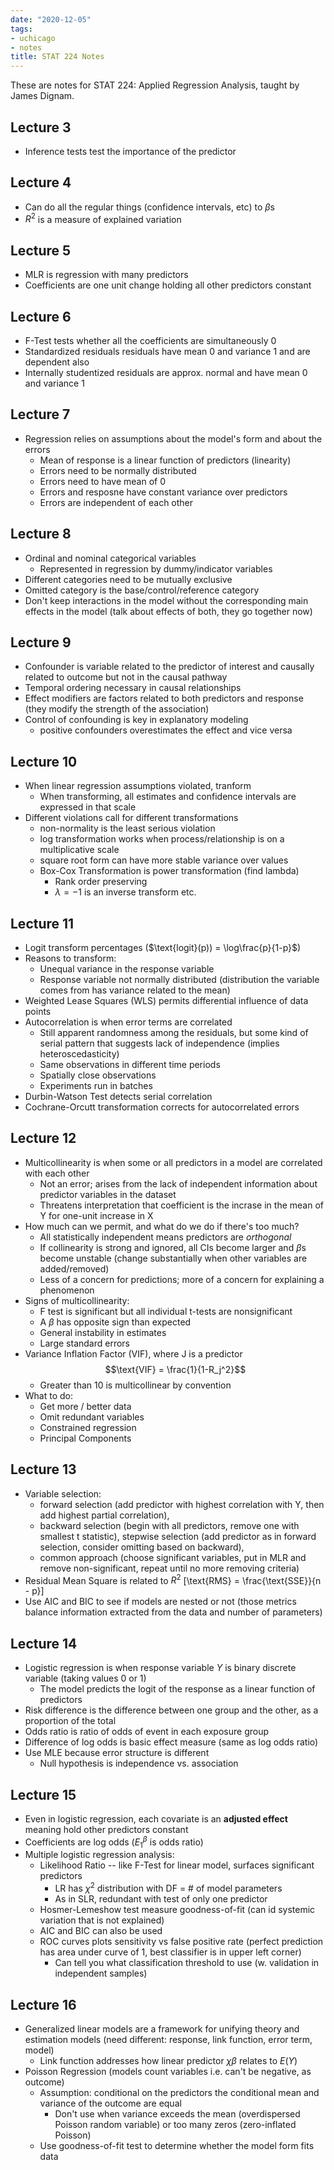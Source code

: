 ```yaml
---
date: "2020-12-05"
tags:
- uchicago
- notes
title: STAT 224 Notes
---
```


These are notes for STAT 224: Applied Regression Analysis, taught by James Dignam. 


## Lecture 3 

- Inference tests test the importance of the predictor 


## Lecture 4

- Can do all the regular things (confidence intervals, etc) to $\beta$s 
- $R^2$ is a measure of explained variation

## Lecture 5 

- MLR is regression with many predictors 
- Coefficients are one unit change holding all other predictors constant


## Lecture 6 

- F-Test tests whether all the coefficients are simultaneously 0 
- Standardized residuals residuals have mean 0 and variance 1 and are dependent also 
- Internally studentized residuals are approx. normal and have mean 0 and variance 1


## Lecture 7 

- Regression relies on assumptions about the model's form and about the errors 
  - Mean of response is a linear function of predictors (linearity)
  - Errors need to be normally distributed 
  - Errors need to have mean of 0
  - Errors and resposne have constant variance over predictors 
  - Errors are independent of each other


## Lecture 8 

- Ordinal and nominal categorical variables 
  - Represented in regression by dummy/indicator variables 
- Different categories need to be mutually exclusive 
- Omitted category is the base/control/reference category 
- Don't keep interactions in the model without the corresponding main effects in the model (talk about effects of both, they go together now)


## Lecture 9 

- Confounder is variable related to the predictor of interest and causally related to outcome but not in the causal pathway 
- Temporal ordering necessary in causal relationships 
- Effect modifiers are factors related to both predictors and response (they modify the strength of the association)
- Control of confounding is key in explanatory modeling 
  - positive confounders overestimates the effect and vice versa


## Lecture 10

- When linear regression assumptions violated, tranform
  - When transforming, all estimates and confidence intervals are expressed in that scale 
- Different violations call for different transformations 
  - non-normality is the least serious violation
  - log transformation works when process/relationship is on a multiplicative scale
  - square root form can have more stable variance over values 
  - Box-Cox Transformation is power transformation (find lambda)
    - Rank order preserving 
    - $\lambda = -1$ is an inverse transform etc.


## Lecture 11 

- Logit transform percentages ($\text{logit}(p)) = \log\frac{p}{1-p}$) 
- Reasons to transform: 
  - Unequal variance in the response variable 
  - Response variable not normally distributed (distribution the variable comes from has variance related to the mean)
- Weighted Lease Squares (WLS) permits differential influence of data points 
- Autocorrelation is when error terms are correlated 
  - Still apparent randomness among the residuals, but some kind of serial pattern that suggests lack of independence (implies heteroscedasticity)
  - Same observations in different time periods 
  - Spatially close observations 
  - Experiments run in batches 
- Durbin-Watson Test detects serial correlation
- Cochrane-Orcutt transformation corrects for autocorrelated errors 


## Lecture 12 

- Multicollinearity is when some or all predictors in a model are correlated with each other 
  - Not an error; arises from the lack of independent information about predictor variables in the dataset 
  - Threatens interpretation that coefficient is the incrase in the mean of Y for one-unit increase in X 
- How much can we permit, and what do we do if there's too much? 
  - All statistically independent means predictors are _orthogonal_ 
  - If collinearity is strong and ignored, all CIs become larger and $\beta$s become unstable (change substantially when other variables are added/removed)
  - Less of a concern for predictions; more of a concern for explaining a phenomenon
- Signs of multicollinearity: 
  - F test is significant but all individual t-tests are nonsignificant
  - A $\beta$ has opposite sign than expected 
  - General instability in estimates 
  - Large standard errors 
- Variance Inflation Factor (VIF), where J is a predictor $$\text{VIF} = \frac{1}{1-R_j^2}$$
  - Greater than 10 is multicollinear by convention 
- What to do: 
  - Get more / better data 
  - Omit redundant variables 
  - Constrained regression 
  - Principal Components


## Lecture 13 

- Variable selection: 
  - forward selection (add predictor with highest correlation with Y, then add highest partial correlation), 
  - backward selection (begin with all predictors, remove one with smallest t statistic), stepwise selection (add predictor as in forward selection, consider omitting based on backward), 
  - common approach (choose significant variables, put in MLR and remove non-significant, repeat until no more removing criteria)
- Residual Mean Square is related to $R^2$ \[\text{RMS} = \frac{\text{SSE}}{n - p}\] 
- Use AIC and BIC to see if models are nested or not (those metrics balance information extracted from the data and number of parameters)


## Lecture 14 

- Logistic regression is when response variable $Y$ is binary discrete variable (taking values 0 or 1)
  - The model predicts the logit of the response as a linear function of predictors
- Risk difference is the difference between one group and the other, as a proportion of the total
- Odds ratio is ratio of odds of event in each exposure group
- Difference of log odds is basic effect measure (same as log odds ratio)
- Use MLE because error structure is different 
  - Null hypothesis is independence vs. association 

## Lecture 15 

- Even in logistic regression, each covariate is an **adjusted effect** meaning hold other predictors constant 
- Coefficients are log odds ($E^\beta_1$ is odds ratio)
- Multiple logistic regression analysis: 
  - Likelihood Ratio -- like F-Test for linear model, surfaces significant predictors
    - LR has $\chi^2$ distribution with DF = # of model parameters 
    - As in SLR, redundant with test of only one predictor 
  - Hosmer-Lemeshow test measure goodness-of-fit (can id systemic variation that is not explained)
  - AIC and BIC can also be used 
  - ROC curves plots sensitivity vs false positive rate (perfect prediction has area under curve of 1, best classifier is in upper left corner)
    - Can tell you what classification threshold to use (w. validation in independent samples)

## Lecture 16 

- Generalized linear models are a framework for unifying theory and estimation models (need different: response, link function, error term, model)
  - Link function addresses how linear predictor $\chi \beta$ relates to $E(Y)$ 
- Poisson Regression (models count variables i.e. can't be negative, as outcome)
  - Assumption: conditional on the predictors the conditional mean and variance of the outcome are equal 
    - Don't use when variance exceeds the mean (overdispersed Poisson random variable) or too many zeros (zero-inflated Poisson)
  - Use goodness-of-fit test to determine whether the model form fits data
  



